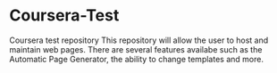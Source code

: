 # Coursera-Test
Coursera test repository
This repository will allow the user to host and maintain web pages. There are several features availabe such as the Automatic Page 
Generator, the ability to change templates and more.
